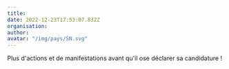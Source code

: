 ```yaml
---
title: 
date: 2022-12-23T17:53:07.832Z
organisation: 
author: 
avatar: "/img/pays/SN.svg"
---
```


Plus d'actions et de manifestations avant qu'il ose déclarer sa candidature !
